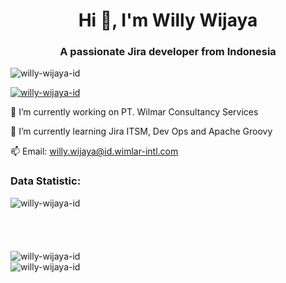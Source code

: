 <h1 align="center">
   Hi 👋, I'm Willy Wijaya
</h1> 
<h3 align="center">
   A passionate Jira developer from Indonesia
</h3> 
<p align="left"> 
   <img src="https://komarev.com/ghpvc/?username=willy-wijaya-id&label=Profile%20views&color=0e75b6&style=flat" alt="willy-wijaya-id" /> 
</p> 
<p align="left"> 
   <a href="https://github.com/ryo-ma/github-profile-trophy">
      <img src="https://github-profile-trophy.vercel.app/?username=willy-wijaya-id&theme=onedark" alt="willy-wijaya-id" />
   </a> 
</p>

🏢 I’m currently working on PT. Wilmar Consultancy Services

🌱 I’m currently learning Jira ITSM, Dev Ops and Apache Groovy

📫 Email: willy.wijaya@id.wimlar-intl.com

<h3 align="left">
   Data Statistic:
</h3> 
<p>
  <img align="left" src="https://github-readme-stats.vercel.app/api/top-langs?username=willy-wijaya-id&show_icons=true&locale=en&layout=compact&theme=onedark" alt="willy-wijaya-id" />
   <br><br><br><br><br>
   <img align="center" src="https://github-readme-stats.vercel.app/api?username=willy-wijaya-id&show_icons=true&locale=en&theme=onedark" alt="willy-wijaya-id" />
   <br>
   <img align="center" src="https://github-readme-streak-stats.herokuapp.com/?user=willy-wijaya-id&theme=onedark" alt="willy-wijaya-id" />
</p>
